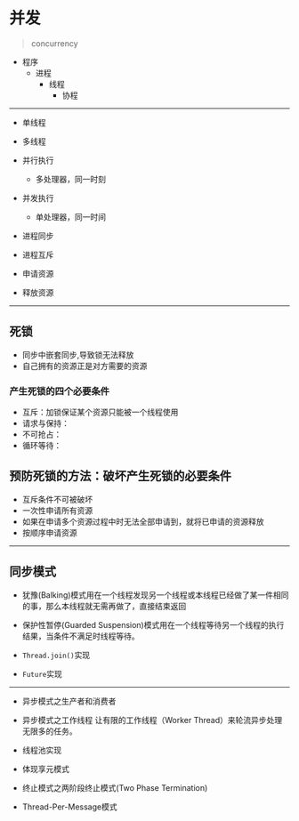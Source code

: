 # 并发
> concurrency



- 程序
    - 进程
        - 线程
            - 协程

---
- 单线程
- 多线程

- 并行执行
    - 多处理器，同一时刻
- 并发执行
    - 单处理器，同一时间

- 进程同步
- 进程互斥

- 申请资源
- 释放资源

---
## 死锁

- 同步中嵌套同步,导致锁无法释放
- 自己拥有的资源正是对方需要的资源

### 产生死锁的四个必要条件

- 互斥：加锁保证某个资源只能被一个线程使用
- 请求与保持：
- 不可抢占：
- 循环等待：

## 预防死锁的方法：破坏产生死锁的必要条件
- 互斥条件不可被破坏
- 一次性申请所有资源
- 如果在申请多个资源过程中时无法全部申请到，就将已申请的资源释放
- 按顺序申请资源
---

## 同步模式
- 犹豫(Balking)模式用在一个线程发现另一个线程或本线程已经做了某一件相同的事，那么本线程就无需再做了，直接结束返回

- 保护性暂停(Guarded Suspension)模式用在一个线程等待另一个线程的执行结果，当条件不满足时线程等待。
- `Thread.join()`实现
- `Future`实现

---

- 异步模式之生产者和消费者

- 异步模式之工作线程
让有限的工作线程（Worker Thread）来轮流异步处理无限多的任务。
- 线程池实现
- 体现享元模式

- 终止模式之两阶段终止模式(Two Phase Termination)

- Thread-Per-Message模式




